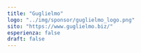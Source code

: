 ```yaml
---
title: "Guglielmo"
logo: "../img/sponsor/guglielmo_logo.png"
sito: "https://www.guglielmo.biz/"
esperienza: false
draft: false
---
```


  

  